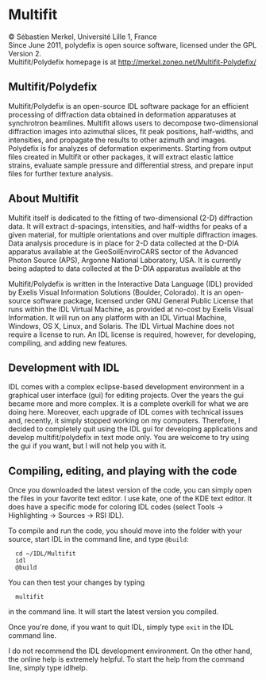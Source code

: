 # Multifit

© Sébastien Merkel, Université Lille 1, France  
Since June 2011, polydefix is open source software, licensed under the GPL Version 2.  
Multifit/Polydefix homepage is at http://merkel.zoneo.net/Multifit-Polydefix/

## Multifit/Polydefix

Multifit/Polydefix is an open-source IDL software package for an efficient 
processing of diffraction data obtained in deformation apparatuses at 
synchrotron beamlines. Multifit allows users to decompose two-dimensional 
diffraction images into azimuthal slices, fit peak positions, half-widths, 
and intensities, and propagate the results to other azimuth and images. 
Polydefix is for analyzes of deformation experiments. Starting from 
output files created in Multifit or other packages, it will extract elastic 
lattice strains, evaluate sample pressure and differential stress,
and prepare input files for further texture analysis.


## About Multifit

Multifit itself is dedicated to the fitting of two-dimensional (2-D) 
diffraction data. It will extract d-spacings, intensities, and half-widths 
for peaks of a given material, for multiple orientations and over multiple 
diffraction images. Data analysis procedure is in place for 2-D data collected 
at the D-DIA apparatus available at the GeoSoilEnviroCARS sector of the 
Advanced Photon Source (APS), Argonne National Laboratory, USA. It is currently 
being adapted to data collected at the D-DIA apparatus available at the 

Multifit/Polydefix is written in the Interactive Data Language (IDL) provided 
by Exelis Visual Information Solutions (Boulder, Colorado). It is an 
open-source software package, licensed under GNU General Public License that 
runs within the IDL Virtual Machine, as provided at no-cost by Exelis Visual 
Information. It will run on any platform with an IDL Virtual Machine,
Windows, OS X, Linux, and Solaris. The IDL Virtual Machine does not require a 
license to run. An IDL license is required, however, for developing, compiling, 
and adding new features.

## Development with IDL

IDL comes with a complex eclipse-based development environment in a graphical user 
interface (gui) for editing projects. Over the years the gui became more and more 
complex. It is a complete overkill for what we are doing here. Moreover, each upgrade 
of IDL comes with technical issues and, recently, it simply stopped working on my 
computers. Therefore, I decided to completely quit using the IDL gui for developing 
applications and develop multifit/polydefix in text mode only. You are welcome to try 
using the gui if you want, but I will not help you with it. 

## Compiling, editing, and playing with the code

Once you downloaded the latest version of the code, you can simply open the 
files in your favorite text editor. I use kate, one of the KDE text editor. 
It does have a specific mode for coloring IDL codes (select Tools -> Highlighting 
-> Sources -> RSI IDL).

To compile and run the code, you should move into the folder with your source, 
start IDL in the command line, and type `@build`:
```
  cd ~/IDL/Multifit
  idl
  @build
```
You can then test your changes by typing
```
  multifit
```
in the command line. It will start the latest version you compiled.

Once you're done, if you want to quit IDL, simply type `exit` in the IDL command line.

I do not recommend the IDL development environment. On the other hand, the online help 
is extremely helpful. To start the help from the command line, simply type idlhelp. 
